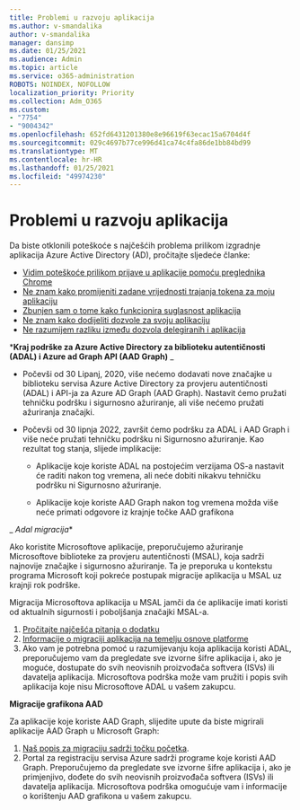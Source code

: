 ```yaml
---
title: Problemi u razvoju aplikacija
ms.author: v-smandalika
author: v-smandalika
manager: dansimp
ms.date: 01/25/2021
ms.audience: Admin
ms.topic: article
ms.service: o365-administration
ROBOTS: NOINDEX, NOFOLLOW
localization_priority: Priority
ms.collection: Adm_O365
ms.custom:
- "7754"
- "9004342"
ms.openlocfilehash: 652fd6431201380e8e96619f63ecac15a6704d4f
ms.sourcegitcommit: 029c4697b77ce996d41ca74c4fa86de1bb84bd99
ms.translationtype: MT
ms.contentlocale: hr-HR
ms.lasthandoff: 01/25/2021
ms.locfileid: "49974230"
---
```

# <a name="issues-developing-applications"></a>Problemi u razvoju aplikacija

Da biste otklonili poteškoće s najčešćih problema prilikom izgradnje aplikacija Azure Active Directory (AD), pročitajte sljedeće članke:

- [Vidim poteškoće prilikom prijave u aplikacije pomoću preglednika Chrome](https://docs.microsoft.com/office365/troubleshoot/miscellaneous/chrome-behavior-affects-applications) 
- [Ne znam kako promijeniti zadane vrijednosti trajanja tokena za moju aplikaciju](https://docs.microsoft.com/azure/active-directory/develop/registration-config-change-token-lifetime-how-to) 
- [Zbunjen sam o tome kako funkcionira suglasnost aplikacija](https://docs.microsoft.com/azure/active-directory/application-dev-consent-framework) 
- [Ne znam kako dodijeliti dozvole za svoju aplikaciju](https://docs.microsoft.com/azure/active-directory/manage-apps/configure-user-consent) 
- [Ne razumijem razliku između dozvola delegiranih i aplikacija](https://docs.microsoft.com/azure/active-directory/develop/delegated-and-app-perms)

***Kraj podrške za Azure Active Directory za biblioteku autentičnosti (ADAL) i Azure ad Graph API (AAD Graph)** _

- Počevši od 30 Lipanj, 2020, više nećemo dodavati nove značajke u biblioteku servisa Azure Active Directory za provjeru autentičnosti (ADAL) i API-ja za Azure AD Graph (AAD Graph). Nastavit ćemo pružati tehničku podršku i sigurnosno ažuriranje, ali više nećemo pružati ažuriranja značajki.

- Počevši od 30 lipnja 2022, završit ćemo podršku za ADAL i AAD Graph i više neće pružati tehničku podršku ni Sigurnosno ažuriranje. Kao rezultat tog stanja, slijede implikacije:

    - Aplikacije koje koriste ADAL na postojećim verzijama OS-a nastavit će raditi nakon tog vremena, ali neće dobiti nikakvu tehničku podršku ni Sigurnosno ažuriranje.

    - Aplikacije koje koriste AAD Graph nakon tog vremena možda više neće primati odgovore iz krajnje točke AAD grafikona

_ *Adal migracija**

Ako koristite Microsoftove aplikacije, preporučujemo ažuriranje Microsoftove biblioteke za provjeru autentičnosti (MSAL), koja sadrži najnovije značajke i sigurnosno ažuriranje. Ta je preporuka u kontekstu programa Microsoft koji pokreće postupak migracije aplikacija u MSAL uz krajnji rok podrške. 

Migracija Microsoftova aplikacija u MSAL jamči da će aplikacije imati koristi od aktualnih sigurnosti i poboljšanja značajki MSAL-a.

1. [Pročitajte najčešća pitanja o dodatku](https://docs.microsoft.com/azure/active-directory/develop/msal-migration#frequently-asked-questions-faq) 
2. [Informacije o migraciji aplikacija na temelju osnove platforme](https://docs.microsoft.com/azure/active-directory/develop/msal-migration#frequently-asked-questions-faq) 
3. Ako vam je potrebna pomoć u razumijevanju koja aplikacija koristi ADAL, preporučujemo vam da pregledate sve izvorne šifre aplikacija i, ako je moguće, dostupate do svih neovisnih proizvođača softvera (ISVs) ili davatelja aplikacija. Microsoftova podrška može vam pružiti i popis svih aplikacija koje nisu Microsoftove ADAL u vašem zakupcu.

**Migracije grafikona AAD**

Za aplikacije koje koriste AAD Graph, slijedite upute da biste migrirali aplikacije AAD Graph u Microsoft Graph:

1. [Naš popis za migraciju sadrži točku početka](https://docs.microsoft.com/graph/migrate-azure-ad-graph-planning-checklist). 
2. Portal za registraciju servisa Azure sadrži programe koje koristi AAD Graph. Preporučujemo da pregledate sve izvorne šifre aplikacija i, ako je primjenjivo, dođete do svih neovisnih proizvođača softvera (ISVs) ili davatelja aplikacija. Microsoftova podrška omogućuje vam i informacije o korištenju AAD grafikona u vašem zakupcu.







